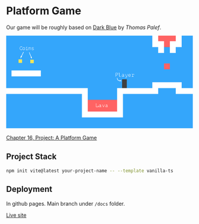 # Platform Game

Our game will be roughly based on [Dark Blue](https://www.lessmilk.com/dark-blue/) by _Thomas Palef_.

![dark blue](./project-docs/darkblue.png)

[Chapter 16, Project: A Platform Game](https://eloquentjavascript.net/16_game.html)

## Project Stack

```bash
npm init vite@latest your-project-name -- --template vanilla-ts
```

## Deployment

In github pages. Main branch under `/docs` folder.

[Live site](https://pages.ninja/platform-game/)
